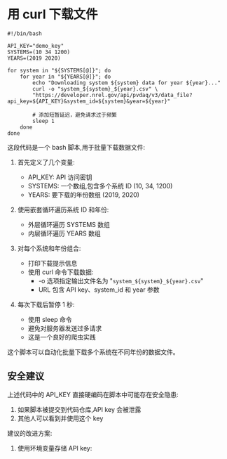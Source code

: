 # 用 curl 下载文件

```shell
#!/bin/bash

API_KEY="demo_key"
SYSTEMS=(10 34 1200)
YEARS=(2019 2020)

for system in "${SYSTEMS[@]}"; do
    for year in "${YEARS[@]}"; do
        echo "Downloading system ${system} data for year ${year}..."
        curl -o "system_${system}_${year}.csv" \
        "https://developer.nrel.gov/api/pvdaq/v3/data_file?api_key=${API_KEY}&system_id=${system}&year=${year}"

        # 添加短暂延迟，避免请求过于频繁
        sleep 1
    done
done
```

这段代码是一个 bash 脚本,用于批量下载数据文件:

1. 首先定义了几个变量:

   - API_KEY: API 访问密钥
   - SYSTEMS: 一个数组,包含多个系统 ID (10, 34, 1200)
   - YEARS: 要下载的年份数组 (2019, 2020)

2. 使用嵌套循环遍历系统 ID 和年份:

   - 外层循环遍历 SYSTEMS 数组
   - 内层循环遍历 YEARS 数组

3. 对每个系统和年份组合:
   - 打印下载提示信息
   - 使用 curl 命令下载数据:
     - -o 选项指定输出文件名为 "`system_${system}_${year}.csv`"
     - URL 包含 API key、system_id 和 year 参数
4. 每次下载后暂停 1 秒:
   - 使用 sleep 命令
   - 避免对服务器发送过多请求
   - 这是一个良好的爬虫实践

这个脚本可以自动化批量下载多个系统在不同年份的数据文件。

## 安全建议

上述代码中的 API_KEY 直接硬编码在脚本中可能存在安全隐患:

1. 如果脚本被提交到代码仓库,API key 会被泄露
2. 其他人可以看到并使用这个 key

建议的改进方案:

1. 使用环境变量存储 API key:
